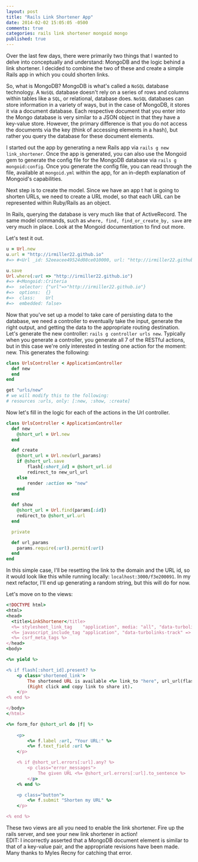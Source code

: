 ```yaml
---
layout: post
title: "Rails Link Shortener App"
date: 2014-02-02 15:05:05 -0500
comments: true
categories: rails link shortener mongoid mongo 
published: true
---
```


Over the last few days, there were primarily two things that I wanted to delve into conceptually and understand: MongoDB and the logic behind a link shortener. I decided to combine the two of these and create a simple Rails app in which you could shorten links. 

So, what is MongoDB? MongoDB is what's called a `NoSQL` database technology. A `NoSQL` database doesn't rely on a series of rows and columns within tables like a `SQL`, or relational, database does. `NoSQL` databases can store information in a variety of ways, but in the case of MongoDB, it stores it via a document database. Each respective document that you enter into the Mongo database is very similar to a JSON object in that they have a key-value store. However, the primary difference is that you do not access the documents via the key (think of accessing elements in a hash), but rather you query the database for these document elements.

I started out the app by generating a new Rails app via `rails g new link_shortener`. Once the app is generated, you can also use the Mongoid gem to generate the config file for the MongoDB database via `rails g mongoid:config`. Once you generate the config file, you can read through the file, available at `mongoid.yml` within the app, for an in-depth explanation of Mongoid's capabilities.

Next step is to create the model. Since we have an app t hat is going to shorten URLs, we need to create a URL model, so that each URL can be represented within Ruby/Rails as an object. 

In Rails, querying the database is very much like that of ActiveRecord. The same model commands, such as `where, find, find_or_create_by, save` are very much in place. Look at the Mongoid documentation to find out more.

Let's test it out.

```ruby Url Model
u = Url.new
u.url = "http://irmiller22.github.io"
#=> #<Url _id: 52eeacee49524d08ce010000, url: "http://irmiller22.github.io">

u.save
Url.where(:url => "http://irmiller22.github.io")
#=> #<Mongoid::Criteria
#=>  selector: {"url"=>"http://irmiller22.github.io"}
#=>  options:  {}
#=>  class:    Url
#=>  embedded: false>
```

Now that you've set up a model to take care of persisting data to the database, we need a controller to eventually take the input, generate the right output, and getting the data to the appropriate routing destination. Let's generate the new controller: `rails g controller urls new`. Typically when you generate a controller, you generate all 7 of the RESTful actions, but in this case we're only interested in testing one action for the moment: new. This generates the following:

```ruby UrlsController
class UrlsController < ApplicationController
  def new
  end
end
```

```ruby routes.rb
get "urls/new" 
# we will modify this to the following:
# resources :urls, only: [:new, :show, :create]
```

Now let's fill in the logic for each of the actions in the Url controller. 

```ruby UrlsController
class UrlsController < ApplicationController
  def new
  	@short_url = Url.new
  end

  def create 
  	@short_url = Url.new(url_params)
  	if @short_url.save
  		flash[:short_id] = @short_url.id
  		redirect_to new_url_url
  	else
  		render :action => "new"
  	end
  end

  def show
  	@short_url = Url.find(params[:id])
  	redirect_to @short_url.url
  end

  private

  def url_params
  	params.require(:url).permit(:url)
  end
end
```

In this simple case, I'll be resetting the link to the domain and the URL id, so it would look like this while running locally: `localhost:3000/f3e200091`. In my next refactor, I'll end up generating a random string, but this will do for now.

Let's move on to the views:

```ruby application.html.erb
<!DOCTYPE html>
<html>
<head>
  <title>LinkShortener</title>
  <%= stylesheet_link_tag    "application", media: "all", "data-turbolinks-track" => true %>
  <%= javascript_include_tag "application", "data-turbolinks-track" => true %>
  <%= csrf_meta_tags %>
</head>
<body>

<%= yield %>

<% if flash[:short_id].present? %>
	<p class='shortened_link'>
		The shortened URL is available <%= link_to "here", url_url(flash[:short_id]) %>
		(Right click and copy link to share it).
	</p>
<% end %>

</body>
</html>
```

```ruby new.html.erb
<%= form_for @short_url do |f| %>
	
	<p>
		<%= f.label :url, "Your URL:" %>
		<%= f.text_field :url %>
	</p>

	<% if @short_url.errors[:url].any? %>
		<p class="error_messages">
			The given URL <%= @short_url.errors[:url].to_sentence %>
		</p>
	<% end %>

	<p class="button">
		<%= f.submit "Shorten my URL" %>
	</p>

<% end %>
```

These two views are all you need to enable the link shortener. Fire up the rails server, and see your new link shortener in action! 
<br />
EDIT: I incorrectly asserted that a MongoDB document element is similar to that of a key-value pair, and the appropriate revisions have been made. Many thanks to Myles Recny for catching that error.
